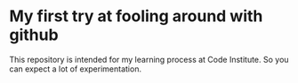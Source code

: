 # My first try at fooling around with github

This repository is intended for my learning process at Code Institute.
So you can expect a lot of experimentation.